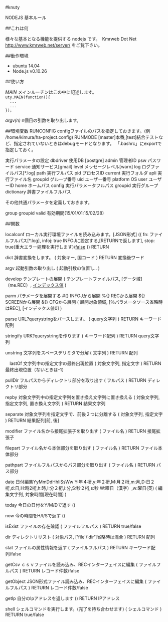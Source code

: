 #knuty

NODEJS 基本ルール

##これは何

様々な基本となる機能を提供する nodejs です。　Kmrweb Dot Net http://www.kmrweb.net/server/ をご覧下さい。

##動作環境

* ubuntu 14.04
* Node.js v0.10.26

##使い方

_MAIN_ メインルーチンはこの中に記述します。  
  `uty.MAIN(function(){`  
  `  ...`  
  `  ...`  
   `});`  
  
_argv(n)_ n個目の引数を取り出します。

##環境変数
  RUNCONFIG configファイルのパスを指定しておきます。(例 /home/kimura/ha-project.config)
  RUNMODE   [master]本番,[test]結合テストなど、指定されていないときはdebugモードとなります。
「.bashrc」にexportで指定しておく。

実行パラメータの設定
  dbdriver    使用DB [postgre]
  admin       管理者ID
  psw         パスワード
  service     通知サービス[gmail]
  level       メッセージレベル[warn]
  log         ログファイルパス[*.log]
  path        実行フルパス
  pid         プロセスID
  current     実行フォルダ
  apli        実行ファイル名
  groupid     グループ番号
  uid         ユーザー番号
  platform    OS
  user        ユーザーID
  home        ホームパス
  config      実行パラメータフルパス
  groupid     実行グループ
  dictionary  辞書ファイルフルパス
  
  その他共通パラメータを定義しておきます。

  group       groupid
  valid       有効期間(15/01/01:15/02/28)

##関数

  localconf   ローカル実行環境ファイルを読み込みます。[JSON形式]
              ({
                fn:     ファイルフルパス[*.log],
                infoj:  true INFOJに設定する,[RETURNで返します],
                stop:   true(重大エラー処理を実行します)/[false](errorをセットして空を返す)
              })
              RETURN 

  dict        辞書変換をします。
              (
                対象キー,
                国コード
              )
              RETURN 変換後ワード

  argv        起動引数の取り出し
              (
                起動引数の位置1,...
              )

  develop     テンプレートの展開
              (
                テンプレートファイルパス,
                [データ域]（me.REC）,
                [インデックス値](0)
              )

  parm        パラメータを展開する
              #{} INFOJから展開
              %{} RECから展開
              ${} SCREENから展開
              &{} CFGから展開
              (
                展開対象領域,
                [％パラメータソース省略時はREC],
                [インデックス値0]
              )

  parse       URL?querystringをパースします。
              (
                query文字列
              )
              RETURN キーワード配列

  stringify   URK?querystringを作ります
              (
                キーワード配列
              )
              RETURN query文字列

  unstring    文字列をスペースデリミタで分解
              (
                文字列
              )
              RETURN 配列

　lastOf      文字列中の指定文字の最終出現位置
              (
                対象文字列,
                指定文字
              )
              RETURN 最終出現位置（ないときは-1）

  pullDir     フルパスからディレクトリ部分を取り出す
              (
                フルパス
              )
              RETURN ディレクトリ部分

  repby       対象文字列中の指定文字列を置き換え文字列に置き換える
              (
                対象文字列,
                指定文字列,
                置き換え文字列
              )
              RETURN 結果文字列

  separate    対象文字列を指定文字で、前後２つに分離する
              (
                対象文字列,
                指定文字
              )
              RETURN 結果配列[前, 後]

  modifier    ファイル名から接尾拡張子を取り出す
              (
                ファイル名
              )
              RETURN 接尾拡張子

  filepart    ファイル名から本体部分を取り出す
              (
                ファイル名
              )
              RETURN ファイル本体部分

  pathpart    ファイルフルパスからパス部分を取り出す
              (
                ファイル名
              )
              RETURN パス部分

  date        日付編集YyMmDdHhIiSsWw
              Y:年４桁,y:年２桁,M:月２桁,m:月,D:日２桁,d:日,H:時2桁,h:時,I:分２桁,i:分,S:秒２桁,s:秒
              W:曜日（漢字）,w:曜日(英)
              (
                編集文字列,
                対象時間[現在時間]
              )
  
  today       今日の日付をY/M/Dで返す
              ()

  now         今の時間をH/I/Sで返す
              ()

  isExist     ファイルの存在確認
              (
                ファイルフルパス
              )
              RETURN true/false

  dir         ディレクトリリスト
              (
                対象パス,
                ['file'/'dir']省略時は混合
              )
              RETURN 配列

  stat        ファイルの属性情報を返す
              (
                ファイルフルパス
              )
              RETURN キーワード配列/false

  getCsv      ｃｓｖファイルを読み込み、RECインターフェイスに編集
              (
                ファイルフルパス
              )
              RETURN レコード件数/false

  getObject   JSON形式ファイル読み込み、RECインターフェイスに編集
              (
                ファイルフルパス
              )
              RETURN レコード件数/false

  getIp       自分のIpアドレスを返します
              ()
              RETURN IPアドレス

  shell       シェルコマンドを実行します。(完了を待ち合わせます)
              (
                シェルコマンド
              )
              RETURN true/false

  
